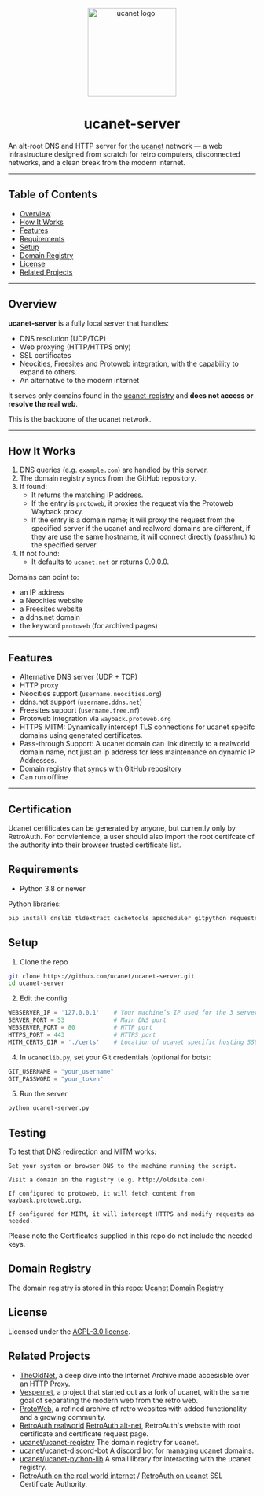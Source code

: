 
<p align="center">
  <img src="logo.png" alt="ucanet logo" width="180"/>
</p>

<h1 align="center">ucanet-server</h1>

An alt-root DNS and HTTP server for the [ucanet](https://ucanet.net) network — a web infrastructure designed from scratch for retro computers, disconnected networks, and a clean break from the modern internet.

---

## Table of Contents

- [Overview](#overview)
- [How It Works](#how-it-works)
- [Features](#features)
- [Requirements](#requirements)
- [Setup](#setup)
- [Domain Registry](#domain-registry)
- [License](#license)
- [Related Projects](#related-projects)

---

## Overview

**ucanet-server** is a fully local server that handles:

- DNS resolution (UDP/TCP)
- Web proxying (HTTP/HTTPS only)
- SSL certificates 
- Neocities, Freesites and Protoweb integration, with the capability to expand to others.
- An alternative to the modern internet

It serves only domains found in the [ucanet-registry](https://github.com/ucanet/ucanet-registry) and **does not access or resolve the real web**.

This is the backbone of the ucanet network.

---

## How It Works

1. DNS queries (e.g. `example.com`) are handled by this server.
2. The domain registry syncs from the GitHub repository.
3. If found:
   - It returns the matching IP address.
   - If the entry is `protoweb`, it proxies the request via the Protoweb Wayback proxy.
   - If the entry is a domain name; it will proxy the request from the specified server if the ucanet and realword domains are different, if they are use the same hostname, it will connect directly (passthru) to the specified server. 
4. If not found:
   - It defaults to `ucanet.net` or returns 0.0.0.0.

Domains can point to:
- an IP address
- a Neocities website
- a Freesites website
- a ddns.net domain
- the keyword `protoweb` (for archived pages)

---

## Features

- Alternative DNS server (UDP + TCP)
- HTTP proxy
- Neocities support (`username.neocities.org`)
- ddns.net support (`username.ddns.net`)
- Freesites support (`username.free.nf`)
- Protoweb integration via `wayback.protoweb.org`
- HTTPS MITM: Dynamically intercept TLS connections for ucanet specifc domains using generated certificates.
- Pass-through Support: A ucanet domain can link directly to a realworld domain name, not just an ip address for less maintenance on dynamic IP Addresses.
- Domain registry that syncs with GitHub repository
- Can run offline

---

## Certification

Ucanet certificates can be generated by anyone, but currently only by RetroAuth. For convienience, a user should also import the root certifcate of the authority into their browser trusted certificate list.

## Requirements

- Python 3.8 or newer

Python libraries:
```bash
pip install dnslib tldextract cachetools apscheduler gitpython requests
```

## Setup
1. Clone the repo
```bash
git clone https://github.com/ucanet/ucanet-server.git
cd ucanet-server
```
2. Edit the config
```python
WEBSERVER_IP = '127.0.0.1'    # Your machine’s IP used for the 3 servers DNS, http / protoweb, and HTTPS
SERVER_PORT = 53              # Main DNS port
WEBSERVER_PORT = 80           # HTTP port
HTTPS_PORT = 443              # HTTPS port
MITM_CERTS_DIR = './certs'    # Location of ucanet specific hosting SSL Certificates

``` 
4. In `ucanetlib.py`, set your Git credentials (optional for bots):
```python
GIT_USERNAME = "your_username"
GIT_PASSWORD = "your_token"
``` 
5. Run the server
```bash
python ucanet-server.py
```
## Testing

To test that DNS redirection and MITM works:

    Set your system or browser DNS to the machine running the script.

    Visit a domain in the registry (e.g. http://oldsite.com).

    If configured to protoweb, it will fetch content from wayback.protoweb.org.

    If configured for MITM, it will intercept HTTPS and modify requests as needed.

Please note the Certificates supplied in this repo do not include the needed keys.

## Domain Registry
The domain registry is stored in this repo:
[Ucanet Domain Registry](https://github.com/ucanet/ucanet-registry)

## License
Licensed under the [AGPL-3.0 license](https://github.com/ucanet/ucanet-server#AGPL-3.0-1-ov-file).

## Related Projects

 - [TheOldNet](https://theoldnet.com), a deep dive into the Internet Archive made accesisble over an HTTP Proxy.
 -  [Vespernet](https://vespernet.net), a project that started out as a fork of ucanet, with the same goal of separating the modern web from the retro web.
 - [ProtoWeb](https://protoweb.org/), a refined archive of retro websites with added functionality and a growing community.
 - [RetroAuth realworld](https://retroauth.free.fr/)  [RetroAuth alt-net](https://retroauth.com/), RetroAuth's website with root certificate and certificate request page.
 - [ucanet/ucanet-registry](https://github.com/ucanet/ucanet-registry) The domain registry for ucanet.
 - [ucanet/ucanet-discord-bot](https://github.com/ucanet/ucanet-discord-bot) A discord bot for managing ucanet domains.
 - [ucanet/ucanet-python-lib](https://github.com/ucanet/ucanet-python-lib) A small library for interacting with the ucanet registry.
 - [RetroAuth on the real world internet](https://retroauth.free.nf) / [RetroAuth on ucanet](https://retroauth.com) SSL Certificate Authority. 

